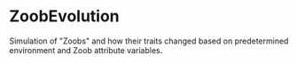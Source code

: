 # ZoobEvolution
Simulation of "Zoobs" and how their traits changed based on predetermined environment and Zoob attribute variables.
